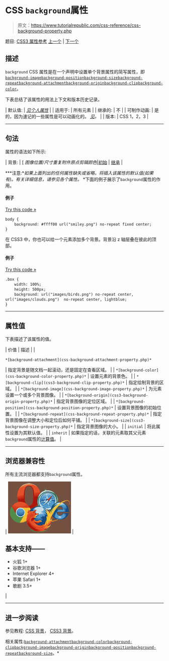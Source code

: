 # CSS `background`属性

> 原文：<https://www.tutorialrepublic.com/css-reference/css-background-property.php>

题目: [CSS3 属性参考](css3-properties.php) [上一个](css3-backface-visibility-property.php) | [下一个](css-background-attachment-property.php)

## 描述

`background` CSS 属性是在一个声明中设置单个背景属性的简写属性，即[`background-image`](css-background-image-property.php)[`background-position`](css-background-position-property.php)[`background-size`](css3-background-size-property.php)[`background-repeat`](css-background-repeat-property.php)[`background-attachment`](css-background-attachment-property.php)[`background-origin`](css3-background-origin-property.php)[`background-clip`](css3-background-clip-property.php)[`background-color`](css-background-color-property.php)。

下表总结了该属性的用法上下文和版本历史记录。

| 默认值: | *[见个人属性](#property-values)* |
| 适用于: | 所有元素 |
| 继承的: | 不 |
| 可制作动画: | 是的，因为速记的一些属性是可以动画化的。 [*见*](css-animatable-properties.php)*。* |
| 版本: | CSS 1，2，3 |

* * *

## 句法

属性的语法如下所示:

| 背景: | [ *图像位置/尺寸重复附件原点剪辑颜色*&#124;[初始](../definitions.php#initial) &#124; [继承](../definitions.php#inherit) |

 ***注意:**如果上面列出的任何属性缺失或省略，将插入该属性的默认值(如果有)。有关详细信息，请参见各个属性。*  *下面的例子展示了`background`属性的作用。

#### 例子

[Try this code »](../codelab.php?topic=css&file=background-property "Try this code using online Editor")

```
body {
    background: #ffff00 url("smiley.png") no-repeat fixed center;
}
```

在 CSS3 中，你也可以给一个元素添加多个背景。背景沿 z 轴层叠在彼此的顶部。

#### 例子

[Try this code »](../codelab.php?topic=css3&file=multiple-backgrounds "Try this code using online Editor")

```
.box {
    width: 100%;
    height: 500px;
    background: url("images/birds.png") no-repeat center,  url("images/clouds.png")  no-repeat center, lightblue;
}
```

* * *

## 属性值

下表描述了该属性的值。

| 价值 | 描述 |
| 

```
*[background-attachment](css-background-attachment-property.php)* 
```

 | 指定背景是随文档一起滚动，还是固定在查看区域。 |
| `*[background-color](css-background-color-property.php)*` | 设置元素的背景色。 |
| `*[background-clip](css3-background-clip-property.php)*` | 指定绘制背景的区域。 |
| `*[background-image](css-background-image-property.php)*` | 为元素设置一个或多个背景图像。 |
| `*[background-origin](css3-background-origin-property.php)*` | 指定背景图像的定位区域。 |
| `*[background-position](css-background-position-property.php)*` | 设置背景图像的初始位置。 |
| `*[background-repeat](css-background-repeat-property.php)*` | 指定背景图像在调整大小和定位后如何平铺。 |
| `*[background-size](css3-background-size-property.php)*` | 指定背景图像的大小。 |
| `initial` | 将此属性设置为其默认值。 |
| `inherit` | 如果指定的话，关联的元素取其父元素`background`属性的[计算值](../definitions.php#computed-value)。 |

* * *

## 浏览器兼容性

所有主流浏览器都支持`background`属性。

| ![Browsers Icon](img/e9331123c77668c1832e541c2fca1002.png) | 

## 基本支持——

*   火狐 1+
*   谷歌浏览器 1+
*   Internet Explorer 4+
*   苹果 Safari 1+
*   歌剧 3.5+

 |

* * *

## 进一步阅读

参见教程: [CSS 背景](../css-tutorial/css-background.php)， [CSS3 背景](../css-tutorial/css3-background.php)。

相关属性:[`background-attachment`](css-background-attachment-property.php)[`background-color`](css-background-color-property.php)[`background-clip`](css3-background-clip-property.php)[`background-image`](css-background-image-property.php)[`background-origin`](css3-background-origin-property.php)[`background-position`](css-background-position-property.php)[`background-repeat`](css-background-repeat-property.php)[`background-size`](css3-background-size-property.php)。*